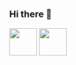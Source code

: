 ### Hi there 👋

<img length=100% height=50px src="https://github-readme-stats.vercel.app/api?username=mykallella&theme=blue-green"/>
<img length=100% height=50px src="https://github-readme-stats.vercel.app/api/top-langs/?username=mykallella&theme=blue-green"/>
